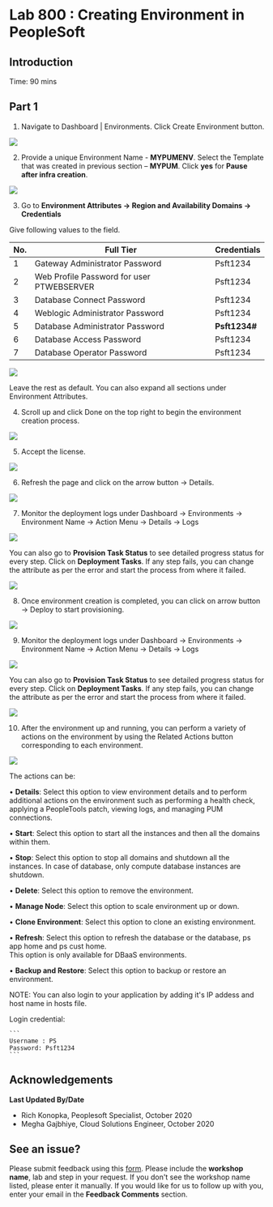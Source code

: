 # Lab 800 : Creating Environment in PeopleSoft

## Introduction
Time: 90 mins

## Part 1

1.	Navigate to Dashboard | Environments.  Click Create Environment button.

![](./images/e1.png "")

2.	Provide a unique Environment Name - **MYPUMENV**. Select the Template that was created in previous section – **MYPUM**. Click **yes** for **Pause after infra creation**.  

![](./images/e2.png "")

3. Go to **Environment Attributes -> Region and Availability Domains -> Credentials**

Give following values to the field.

No. | Full Tier | Credentials
--- | --------- | -----------
1 | Gateway Administrator Password | Psft1234
2 | Web Profile Password for user PTWEBSERVER | Psft1234
3 | Database Connect Password | Psft1234
4 | Weblogic Administrator Password | Psft1234
5 | Database Administrator Password | **Psft1234#**
6 | Database Access Password | Psft1234
7 | Database Operator Password | Psft1234

![](./images/e3.png "")

Leave the rest as default. You can also expand all sections under Environment Attributes.  

4. Scroll up and click Done on the top right to begin the environment creation process. 

![](./images/e4.png "")

5. Accept the license. 

![](./images/e5.png "")

6. Refresh the page and click on the arrow button -> Details.

![](./images/e6.png "")

7. Monitor the deployment logs under Dashboard -> Environments -> Environment Name -> Action Menu -> Details -> Logs

![](./images/cl.png "")

You can also go to **Provision Task Status** to see detailed progress status for every step. Click on **Deployment Tasks**. If any step fails, you can change the attribute as per the error and start the process from where it failed.

![](./images/pts.png "")

8. Once environment creation is completed, you can click on arrow button -> Deploy to start provisioning.

![](./images/e9.png "")

9. Monitor the deployment logs under Dashboard -> Environments -> Environment Name -> Action Menu -> Details -> Logs

![](./images/e10.png "")

You can also go to **Provision Task Status** to see detailed progress status for every step. Click on **Deployment Tasks**. If any step fails, you can change the attribute as per the error and start the process from where it failed.

![](./images/pts.png "")

10. After the environment up and running, you can perform a variety of actions on the environment by using the Related Actions button corresponding to each environment. 

![](./images/e11.png "")

The actions can be:

• **Details**: Select this option to view environment details and to perform additional actions on the environment such as performing a health check, applying a PeopleTools patch, viewing logs, and managing PUM connections.

• **Start**: Select this option to start all the instances and then all the domains within them.

• **Stop**: Select this option to stop all domains and shutdown all the instances. In case of database, only compute database instances are shutdown.

• **Delete**: Select this option to remove the environment.

• **Manage Node**: Select this option to scale environment up or down.

• **Clone Environment**: Select this option to clone an existing environment.

• **Refresh**: Select this option to refresh the database or the database, ps app home and ps cust home.  
This option is only available for DBaaS environments.

• **Backup and Restore**: Select this option to backup or restore an environment.

NOTE: You can also login to your application by adding it's IP addess and host name in hosts file.

Login credential: 

    ```
    Username : PS
    Password: Psft1234
    ```

## Acknowledgements

**Last Updated By/Date**   
- Rich Konopka, Peoplesoft Specialist, October 2020  
- Megha Gajbhiye, Cloud Solutions Engineer, October 2020  

## See an issue?

Please submit feedback using this [form](https://apexapps.oracle.com/pls/apex/f?p=133:1:::::P1_FEEDBACK:1). Please include the **workshop name**, lab and step in your request. If you don't see the workshop name listed, please enter it manually. If you would like for us to follow up with you, enter your email in the **Feedback Comments** section.